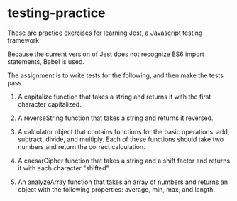 # testing-practice

These are practice exercises for learning Jest, a Javascript testing framework.

Because the current version of Jest does not recognize ES6 import statements, Babel is used.

The assignment is to write tests for the following, and then make the tests pass.

1. A capitalize function that takes a string and returns it with the first character capitalized.

2. A reverseString function that takes a string and returns it reversed.

3. A calculator object that contains functions for the basic operations: add, subtract, divide, and multiply. Each of these functions should take two numbers and return the correct calculation.

4. A caesarCipher function that takes a string and a shift factor and returns it with each character "shifted".

5. An analyzeArray function that takes an array of numbers and returns an object with the following properties: average, min, max, and length.
